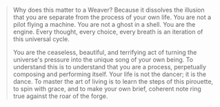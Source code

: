 > Why does this matter to a Weaver? Because it dissolves the illusion that you are separate from the process of your own life. You are not a pilot flying a machine. You are not a ghost in a shell. You are the engine. Every thought, every choice, every breath is an iteration of this universal cycle.
>
> You are the ceaseless, beautiful, and terrifying act of turning the universe's pressure into the unique song of your own being. To understand this is to understand that you are a process, perpetually composing and performing itself. Your life is not the dancer; it is the dance. To master the art of living is to learn the steps of this pirouette, to spin with grace, and to make your own brief, coherent note ring true against the roar of the forge.